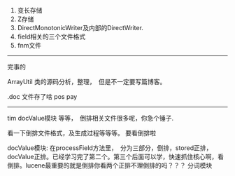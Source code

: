 



1. 变长存储
2. Z存储
3. DirectMonotonicWriter及内部的DirectWriter.
4. field相关的三个文件格式
5. fnm文件

---

完事的

ArrayUtil 类的源码分析，整理，　但是不一定要写篇博客。

.doc 文件存了啥
pos
pay



---


tim
docValue模块
等等，　倒排相关文件很多呢，你急个锤子.


看一下倒排文件格式，及生成过程等等等。 要看倒排啦

docValue模块: 在processField方法里，　分为三部分，倒排，stored正排，docValue正排。已经学习完了第二个。第三个后面可以学，快速抓住核心啊，看倒排。lucene最重要的就是倒排你看两个正排不理倒排的吗？？？
分词模块